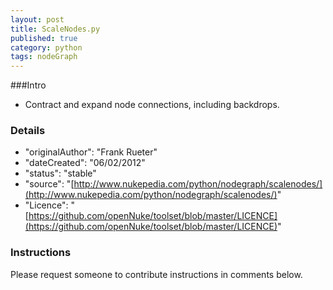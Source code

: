 ```yaml
---
layout: post
title: ScaleNodes.py
published: true
category: python
tags: nodeGraph
---
```


###Intro
- Contract and expand node connections, including backdrops.

### Details
- "originalAuthor": "Frank Rueter"
- "dateCreated": "06/02/2012"
- "status": "stable"
- "source": "[http://www.nukepedia.com/python/nodegraph/scalenodes/](http://www.nukepedia.com/python/nodegraph/scalenodes/)"
- "Licence": "[https://github.com/openNuke/toolset/blob/master/LICENCE](https://github.com/openNuke/toolset/blob/master/LICENCE)"

### Instructions
Please request someone to contribute instructions in comments below.
